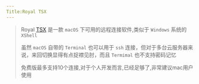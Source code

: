 ```yaml
---
Title:Royal TSX
---
```


> Royal [TSX](https://so.csdn.net/so/search?q=TSX&spm=1001.2101.3001.7020) 是一款 `macOS` 下可用的远程连接软件,类似于 `Windows`  系统的 `XShell`
>
> 虽然 `macOS` 自带的 `Terminal` 也可以用于 `ssh` 连接，但对于多台云服务器来说，来回切换显得有点捉襟见肘，而且 `Termimal` 也不支持密码记忆
>
> 免费版最多支持10个连接,对于个人开发而言,已经足够了,非常建议mac用户使用
